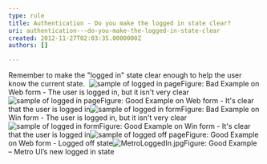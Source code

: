 ```yaml
---
type: rule
title: Authentication - Do you make the logged in state clear?
uri: authentication---do-you-make-the-logged-in-state-clear
created: 2012-11-27T02:03:35.0000000Z
authors: []

---
```


 
Remember to make the "logged in" state clear enough to help the user know the current state.
   ​  ![sample of logged in page](http&#58;//www.ssw.com.au/ssw/Standards/Rules/Images/weblogin_bad.gif)Figure: Bad Example on Web form - The user is logged in, but it isn't very clear![sample of logged in page](http&#58;//www.ssw.com.au/ssw/Standards/Rules/Images/weblogin_good.gif)Figure: Good Example on Web form - It's clear that the user is logged in![sample of logged in form](http&#58;//www.ssw.com.au/ssw/Standards/Rules/Images/winlogin_bad.gif)Figure: Bad Example on Win form - The user is logged in, but it isn't very clear![sample of logged in form](http&#58;//www.ssw.com.au/ssw/Standards/Rules/Images/BetterInterface_sqlAuditorLogin.jpg)Figure: Good Example on Win form - It's clear that the user is logged in![sample of logged off page](http&#58;//www.ssw.com.au/ssw/Standards/Rules/Images/weblogoff.gif)Figure: Good Example on Web form - Logged off state![MetroLoggedIn.jpg](/DesignandPresentation/RulestoBetterInterfacesGeneral/SiteAssets/Pages/Authentication---Do-you-make-the-logged-in-state-clear/MetroLoggedIn.jpg)Figure: Good Example – Metro UI’s new logged in state <br>   

